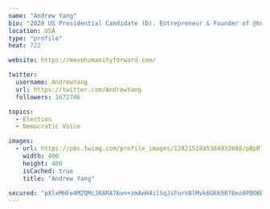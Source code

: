 ```yaml
---
name: "Andrew Yang"
bio: "2020 US Presidential Candidate (D). Entrepreneur & Founder of @humanityforward My book: http://bit.ly/2POZplk Join the movement: http://movehumanityforward.com"
location: USA
type: "profile"
heat: 722

website: https://movehumanityforward.com/

twitter:
  username: AndrewYang
  url: https://twitter.com/AndrewYang
  followers: 1672746

topics:
  - Election
  - Democratic Voice

images:
  - url: https://pbs.twimg.com/profile_images/1282151845364932608/pBpRlBlt_400x400.jpg
    width: 400
    height: 400
    isCached: true
    title: "Andrew Yang"

secured: "pXlxMHFe4MZQMcJRARA76vn+zmAeH4ilSqJsFurV8lMvk6GK65878eo8PDO6BXzqTp//XuymEksh1I3/54+aoEXUMbEH5/fCFgNTMgQfuoapPSGbrCkPJuiESsvl3j1sI9FUanl6wGy3WzcdwCjfEI8m/hMu5+5KO/zSwUlWjVH1Eroemyxa1xYgDnUX986JIHppZQX5/wnRYvKzoD4z/m9h8hedoPoUp6oPuvxFy3WGOm3bMMArcLZ50HbDStq+Kbk4/wPX0h5eqt9kMq6zyI5bojtFzaCIre0p4Ir4stqDTZKdxF4K2rWwc18uK0Y4JSi845ru+xS6+h/lZ2YOV0XYdejL6HIZm0lWg9Im4vhL4t2B1KesxYZp+aXfAHui;wNxxuHxYB8nlCBZ1FUw7SA=="
---
```


